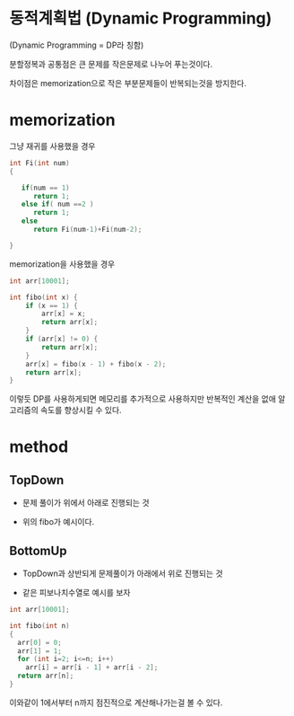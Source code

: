 동적계획법 (Dynamic Programming)
==============================
(Dynamic Programming = DP라 칭함)

분할정복과 공통점은 큰 문제를 작은문제로 나누어 푸는것이다.

차이점은 memorization으로 작은 부분문제들이 반복되는것을 방지한다.

# memorization
그냥 재귀를 사용했을 경우
```cpp
int Fi(int num)
{

   if(num == 1)
      return 1;
   else if( num ==2 )
      return 1;
   else
      return Fi(num-1)+Fi(num-2);

}
```
memorization을 사용했을 경우
```cpp
int arr[10001];

int fibo(int x) {
	if (x == 1) {
		arr[x] = x;
		return arr[x];
	}
	if (arr[x] != 0) {
		return arr[x];
	}
	arr[x] = fibo(x - 1) + fibo(x - 2);
	return arr[x];
}
```
이렇듯 DP를 사용하게되면 메모리를 추가적으로 사용하지만 반복적인 계산을 없애 알고리즘의 속도를 향상시킬 수 있다.

# method
## TopDown
- 문제 풀이가 위에서 아래로 진행되는 것

- 위의 fibo가 예시이다.
## BottomUp
- TopDown과 상반되게 문제풀이가 아래에서 위로 진행되는 것

- 같은 피보나치수열로 예시를 보자
```cpp
int arr[10001];

int fibo(int n)
{
  arr[0] = 0;
  arr[1] = 1;
  for (int i=2; i<=n; i++)
    arr[i] = arr[i - 1] + arr[i - 2];
  return arr[n];
}
```
이와같이 1에서부터 n까지 점진적으로 계산해나가는걸 볼 수 있다.